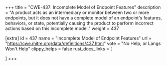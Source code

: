 +++
title = "CWE-437: Incomplete Model of Endpoint Features"
description	= "A product acts as an intermediary or monitor between two or more endpoints, but it does not have a complete model of an endpoint's features, behaviors, or state, potentially causing the product to perform incorrect actions based on this incomplete model."
weight = 437

[extra]
id = 437
name = "Incomplete Model of Endpoint Features"
url = "https://cwe.mitre.org/data/definitions/437.html"
vote = "No Help, or Langs Won't Help"
clippy_helps = false
rust_docs_links = [
	
]
+++

